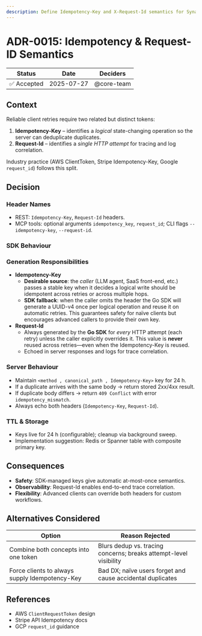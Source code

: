 ```yaml
---
description: Define Idempotency-Key and X-Request-Id semantics for Synapse APIs
---
```

# ADR-0015: Idempotency & Request-ID Semantics

| Status | Date | Deciders |
| ------ | ---- | -------- |
| ✅ Accepted | 2025-07-27 | @core-team |

## Context

Reliable client retries require two related but distinct tokens:

1. **Idempotency-Key** – identifies a *logical* state-changing operation so the server can deduplicate duplicates.
2. **Request-Id** – identifies a *single HTTP attempt* for tracing and log correlation.

Industry practice (AWS ClientToken, Stripe Idempotency-Key, Google `request_id`) follows this split.

## Decision

### Header Names
* REST: `Idempotency-Key`, `Request-Id` headers.
* MCP tools: optional arguments `idempotency_key`, `request_id`; CLI flags `--idempotency-key`, `--request-id`.

### SDK Behaviour
### Generation Responsibilities
* **Idempotency-Key**
  * **Desirable source**: the *caller* (LLM agent, SaaS front-end, etc.) passes a stable key when it decides a logical write should be idempotent across retries or across multiple hops.
  * **SDK fallback**: when the caller omits the header the Go SDK will generate a UUID-v4 once per logical operation and reuse it on automatic retries. This guarantees safety for naïve clients but encourages advanced callers to provide their own key.
* **Request-Id**
  * Always generated by the **Go SDK** for *every* HTTP attempt (each retry) unless the caller explicitly overrides it.  This value is **never** reused across retries—even when the Idempotency-Key is reused.
  * Echoed in server responses and logs for trace correlation.

### Server Behaviour
* Maintain `<method , canonical_path , Idempotency-Key>` key for 24 h.
* If a duplicate arrives with the same body → return stored 2xx/4xx result.
* If duplicate body differs → return `409 Conflict` with error `idempotency_mismatch`.
* Always echo both headers (`Idempotency-Key`, `Request-Id`).

### TTL & Storage
* Keys live for 24 h (configurable); cleanup via background sweep.
* Implementation suggestion: Redis or Spanner table with composite primary key.

## Consequences

+ **Safety**: SDK-managed keys give automatic at-most-once semantics.
+ **Observability**: Request-Id enables end-to-end trace correlation.
+ **Flexibility**: Advanced clients can override both headers for custom workflows.

## Alternatives Considered
| Option | Reason Rejected |
| ------ | --------------- |
| Combine both concepts into one token | Blurs dedup vs. tracing concerns; breaks attempt-level visibility |
| Force clients to always supply Idempotency-Key | Bad DX; naïve users forget and cause accidental duplicates |

## References
* AWS `ClientRequestToken` design
* Stripe API Idempotency docs
* GCP `request_id` guidance 